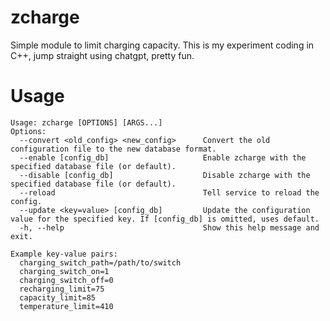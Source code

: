 # zcharge
Simple module to limit charging capacity. This is my experiment coding in C++, jump straight using chatgpt, pretty fun.

# Usage
```
Usage: zcharge [OPTIONS] [ARGS...]
Options:
  --convert <old_config> <new_config>      Convert the old configuration file to the new database format.
  --enable [config_db]                     Enable zcharge with the specified database file (or default).
  --disable [config_db]                    Disable zcharge with the specified database file (or default).
  --reload                                 Tell service to reload the config.
  --update <key=value> [config_db]         Update the configuration value for the specified key. If [config_db] is omitted, uses default.
  -h, --help                               Show this help message and exit.

Example key-value pairs:
  charging_switch_path=/path/to/switch
  charging_switch_on=1
  charging_switch_off=0
  recharging_limit=75
  capacity_limit=85
  temperature_limit=410
```
